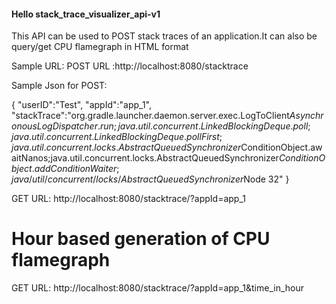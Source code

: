 #### Hello stack_trace_visualizer_api-v1
This API can be used to POST stack traces of an application.It can also be query/get CPU flamegraph in HTML format

Sample URL:
POST URL :http://localhost:8080/stacktrace

Sample Json for POST:

{
	"userID":"Test",
	"appId":"app_1",
	"stackTrace":"org.gradle.launcher.daemon.server.exec.LogToClient$AsynchronousLogDispatcher.run;java.util.concurrent.LinkedBlockingDeque.poll;java.util.concurrent.LinkedBlockingDeque.pollFirst;java.util.concurrent.locks.AbstractQueuedSynchronizer$ConditionObject.awaitNanos;java.util.concurrent.locks.AbstractQueuedSynchronizer$ConditionObject.addConditionWaiter;java/util/concurrent/locks/AbstractQueuedSynchronizer$Node 32"
}


GET URL: http://localhost:8080/stacktrace/?appId=app_1

# Hour based generation of CPU flamegraph
GET URL: http://localhost:8080/stacktrace/?appId=app_1&time_in_hour
